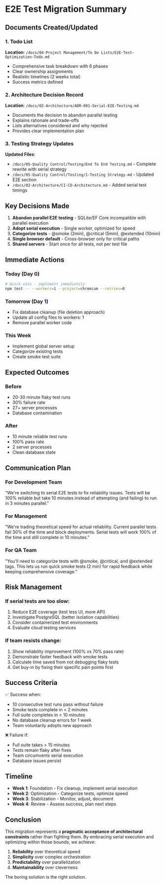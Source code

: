 # E2E Test Migration Summary

## Documents Created/Updated

### 1. Todo List
**Location**: `/docs/04-Project Management/To Do Lists/E2E-Test-Optimization-Todo.md`
- Comprehensive task breakdown with 6 phases
- Clear ownership assignments
- Realistic timelines (2 weeks total)
- Success metrics defined

### 2. Architecture Decision Record
**Location**: `/docs/02-Architecture/ADR-001-Serial-E2E-Testing.md`
- Documents the decision to abandon parallel testing
- Explains rationale and trade-offs
- Lists alternatives considered and why rejected
- Provides clear implementation plan

### 3. Testing Strategy Updates
**Updated Files**:
- `/docs/05-Quality Control/Testing/End To End Testing.md` - Complete rewrite with serial strategy
- `/docs/05-Quality Control/Testing/1-Testing Strategy.md` - Updated E2E section
- `/docs/02-Architecture/CI-CD-Architecture.md` - Added serial test timings

## Key Decisions Made

1. **Abandon parallel E2E testing** - SQLite/EF Core incompatible with parallel execution
2. **Adopt serial execution** - Single worker, optimized for speed
3. **Categorize tests** - @smoke (2min), @critical (5min), @extended (10min)
4. **Single browser default** - Cross-browser only for critical paths
5. **Shared servers** - Start once for all tests, not per test file

## Immediate Actions

### Today (Day 0)
```bash
# Quick wins - implement immediately
npm test -- --workers=1 --project=chromium --retries=0
```

### Tomorrow (Day 1)
- Fix database cleanup (file deletion approach)
- Update all config files to workers: 1
- Remove parallel worker code

### This Week
- Implement global server setup
- Categorize existing tests
- Create smoke test suite

## Expected Outcomes

### Before
- 20-30 minute flaky test runs
- 30% failure rate
- 27+ server processes
- Database contamination

### After
- 10 minute reliable test runs
- 100% pass rate
- 2 server processes
- Clean database state

## Communication Plan

### For Development Team
"We're switching to serial E2E tests to fix reliability issues. Tests will be 100% reliable but take 10 minutes instead of attempting (and failing) to run in 3 minutes parallel."

### For Management
"We're trading theoretical speed for actual reliability. Current parallel tests fail 30% of the time and block deployments. Serial tests will work 100% of the time and still complete in 10 minutes."

### For QA Team
"You'll need to categorize tests with @smoke, @critical, and @extended tags. This lets us run quick smoke tests (2 min) for rapid feedback while keeping comprehensive coverage."

## Risk Management

### If serial tests are too slow:
1. Reduce E2E coverage (test less UI, more API)
2. Investigate PostgreSQL (better isolation capabilities)
3. Consider containerized test environments
4. Evaluate cloud testing services

### If team resists change:
1. Show reliability improvement (100% vs 70% pass rate)
2. Demonstrate faster feedback with smoke tests
3. Calculate time saved from not debugging flaky tests
4. Get buy-in by fixing their specific pain points first

## Success Criteria

✅ Success when:
- 10 consecutive test runs pass without failure
- Smoke tests complete in < 2 minutes
- Full suite completes in < 10 minutes
- No database cleanup errors for 1 week
- Team voluntarily adopts new approach

❌ Failure if:
- Full suite takes > 15 minutes
- Tests remain flaky after fixes
- Team circumvents serial execution
- Database issues persist

## Timeline

- **Week 1**: Foundation - Fix cleanup, implement serial execution
- **Week 2**: Optimization - Categorize tests, optimize speed
- **Week 3**: Stabilization - Monitor, adjust, document
- **Week 4**: Review - Assess success, plan next steps

## Conclusion

This migration represents a **pragmatic acceptance of architectural constraints** rather than fighting them. By embracing serial execution and optimizing within those bounds, we achieve:

1. **Reliability** over theoretical speed
2. **Simplicity** over complex orchestration  
3. **Predictability** over parallelization
4. **Maintainability** over cleverness

The boring solution is the right solution.